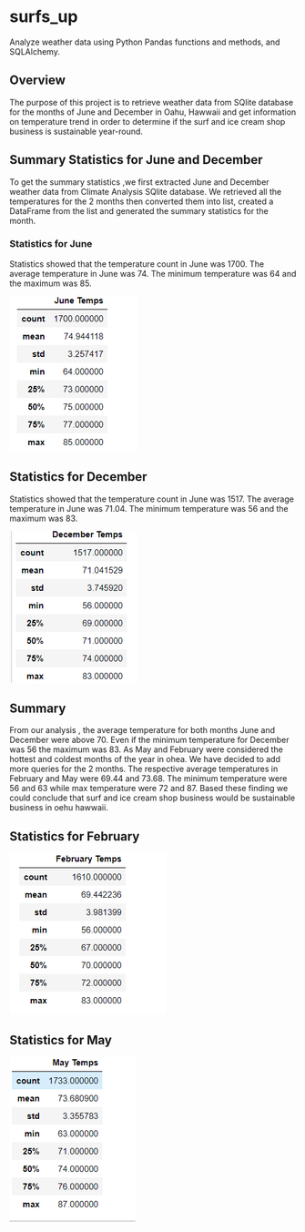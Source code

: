 # surfs_up

Analyze weather data  using Python Pandas functions and methods, and SQLAlchemy.

## Overview 

The purpose of this project is to retrieve weather data from SQlite database for the months of June and December in Oahu, Hawwaii and get information on temperature trend in order to determine if the surf and ice cream shop business is sustainable year-round.


## Summary Statistics for June and December

To get the summary statistics ,we first extracted June  and December weather data from Climate Analysis SQlite database. We retrieved all the temperatures for the 2 months then converted them into list, created a DataFrame from the list and generated the summary statistics for the month.

### Statistics for June

Statistics showed that  the temperature count in June was 1700. The average temperature in June was 74. The minimum temperature was 64 and the maximum was 85.

![June_temp_stat](https://github.com/assaci/surfs_up/blob/main/June_temp_stat.PNG?raw=true)


## Statistics for December

Statistics showed that  the temperature count in June was 1517. The average temperature in June was 71.04. The minimum temperature was 56 and the maximum was 83.

![Dec_Temp_stat](https://github.com/assaci/surfs_up/blob/main/Dec_Temp_stat.PNG?raw=true)

## Summary
From our analysis , the average temperature for both months June and December were above 70. Even if the minimum temperature for December was 56 the maximum was 83.
As May and February were considered the hottest and coldest months of the year in ohea. We have decided to add more queries for the 2 months. The respective average temperatures in February and May were 69.44 and 73.68. The minimum temperature were 56 and 63 while max temperature were 72 and 87. 
Based these finding we could conclude that surf and ice cream shop business would be sustainable business in oehu hawwaii. 

## Statistics for February

![Feb_Temp_stat](https://github.com/assaci/surfs_up/blob/main/Feb_Temp_stat.PNG?raw=true)


## Statistics for May

![May_Temp_stat](https://github.com/assaci/surfs_up/blob/main/May_Temp_stat.PNG?raw=true)









